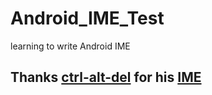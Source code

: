 # Android_IME_Test
learning to write Android IME
## Thanks [ctrl-alt-del](https://github.com/ctrl-alt-del) for his [IME](https://github.com/ctrl-alt-del/ctrlaltdel-aosp-ime)